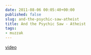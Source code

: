 ```yaml
---  
date: 2011-08-06 00:05:40+00:00  
published: false  
slug: and-the-psychic-saw-atheist  
title: And the Psychic Saw - Atheist  
tags:  
- muzzak  
---  
```

  
  
 [video](http://www.youtube.com/embed/6TajIq9I8BA)  
